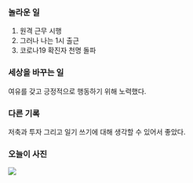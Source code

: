 
### 놀라운 일
1. 원격 근무 시행
2. 그러나 나는 1시 출근
3. 코로나19 확진자 천명 돌파

### 세상을 바꾸는 일 
여유를 갖고 긍정적으로 행동하기 위해 노력했다. 

### 다른 기록 
저축과 투자 그리고 일기 쓰기에 대해 생각할 수 있어서 좋았다. 

### 오늘이 사진
![](Assets/%EC%82%AC%EC%A7%84%202020.%202.%2027.%20%EC%98%A4%EC%A0%84%2015831.jpg)
